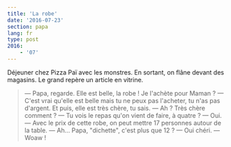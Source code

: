 ```yaml
---
title: 'La robe'
date: '2016-07-23'
section: papa
lang: fr
type: post
2016:
    - '07'
---
```


Déjeuner chez Pizza Paï avec les monstres. En sortant, on flâne devant des magasins. Le grand repère un article en vitrine.

<!-- more -->

> — Papa, regarde. Elle est belle, la robe ! Je l'achète pour Maman ?
> — C'est vrai qu'elle est belle mais tu ne peux pas l'acheter, tu n'as pas d'argent. Et puis, elle est très chère, tu sais.
> — Ah ? Très chère comment ?
> — Tu vois le repas qu'on vient de faire, à quatre ?
> — Oui.
> — Avec le prix de cette robe, on peut mettre 17 personnes autour de la table.
> — Ah… Papa, "dichette", c'est plus que 12 ?
> — Oui chéri.
> — Woaw !
